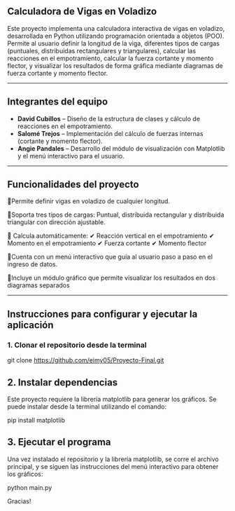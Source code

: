 ## Calculadora de Vigas en Voladizo

Este proyecto implementa una calculadora interactiva de vigas en voladizo, desarrollada en Python utilizando programación orientada a objetos (POO). Permite al usuario definir la longitud de la viga, diferentes tipos de cargas (puntuales, distribuidas rectangulares y triangulares), calcular las reacciones en el empotramiento, calcular la fuerza cortante y momento flector, y visualizar los resultados de forma gráfica mediante diagramas de fuerza cortante y momento flector.

---

## Integrantes del equipo

- **David Cubillos** – Diseño de la estructura de clases y cálculo de reacciones en el empotramiento.  
- **Salomé Trejos** – Implementación del cálculo de fuerzas internas (cortante y momento flector).  
- **Angie Pandales** – Desarrollo del módulo de visualización con Matplotlib y el menú interactivo para el usuario.

---
## Funcionalidades del proyecto

🔹Permite definir vigas en voladizo de cualquier longitud.

🔹Soporta tres tipos de cargas: Puntual, distribuida rectangular y distribuida triangular con dirección ajustable.

🔹 Calcula automáticamente:
   ✔ Reacción vertical en el empotramiento
   ✔ Momento en el empotramiento
   ✔ Fuerza cortante
   ✔ Momento flector

🔹Cuenta con un menú interactivo que guía al usuario paso a paso en el ingreso de datos.

🔹Incluye un módulo gráfico que permite visualizar los resultados en dos diagramas separados

---

## Instrucciones para configurar y ejecutar la aplicación

### 1. Clonar el repositorio desde la terminal

git clone https://github.com/eimy05/Proyecto-Final.git

## 2. Instalar dependencias

Este proyecto requiere la librería matplotlib para generar los gráficos. Se puede instalar desde la terminal utilizando el comando:

pip install matplotlib

## 3. Ejecutar el programa

Una vez instalado el repositorio y la librería matplotlib, se corre el archivo principal, y se siguen las instrucciones del menú interactivo para obtener los gráficos:

python main.py

Gracias!
